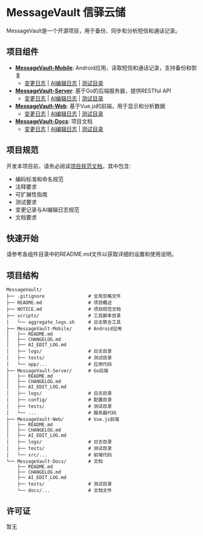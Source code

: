 # MessageVault 信驿云储

MessageVault是一个开源项目，用于备份、同步和分析短信和通话记录。

## 项目组件

- **[MessageVault-Mobile](MessageVault-Mobile/README.md)**: Android应用，读取短信和通话记录，支持备份和恢复
  - [变更日志](MessageVault-Mobile/CHANGELOG.md) | [AI编辑日志](MessageVault-Mobile/AI_EDIT_LOG.md) | [测试目录](MessageVault-Mobile/tests/)
- **[MessageVault-Server](MessageVault-Server/README.md)**: 基于Go的后端服务器，提供RESTful API
  - [变更日志](MessageVault-Server/CHANGELOG.md) | [AI编辑日志](MessageVault-Server/AI_EDIT_LOG.md) | [测试目录](MessageVault-Server/tests/)
- **[MessageVault-Web](MessageVault-Web/README.md)**: 基于Vue.js的前端，用于显示和分析数据
  - [变更日志](MessageVault-Web/CHANGELOG.md) | [AI编辑日志](MessageVault-Web/AI_EDIT_LOG.md) | [测试目录](MessageVault-Web/tests/)
- **[MessageVault-Docs](MessageVault-Docs/README.md)**: 项目文档
  - [变更日志](MessageVault-Docs/CHANGELOG.md) | [AI编辑日志](MessageVault-Docs/AI_EDIT_LOG.md) | [测试目录](MessageVault-Docs/tests/)

## 项目规范

开发本项目前，请务必阅读[项目规范文档](NOTICE.md)，其中包含:

- 编码标准和命名规范
- 注释要求
- 可扩展性指南
- 测试要求
- 变更记录与AI编辑日志规范
- 文档要求

## 快速开始

请参考各组件目录中的README.md文件以获取详细的设置和使用说明。

## 项目结构

```
MessageVault/
├── .gitignore                # 全局忽略文件
├── README.md                 # 项目概述
├── NOTICE.md                 # 项目规范文档
├── scripts/                  # 工具脚本目录
│   └── aggregate_logs.sh     # 日志聚合工具
├── MessageVault-Mobile/      # Android应用
│   ├── README.md
│   ├── CHANGELOG.md
│   ├── AI_EDIT_LOG.md
│   ├── logs/                 # 日志目录
│   ├── tests/                # 测试目录
│   └── app/...               # 应用代码
├── MessageVault-Server/      # Go后端
│   ├── README.md
│   ├── CHANGELOG.md
│   ├── AI_EDIT_LOG.md
│   ├── logs/                 # 日志目录
│   ├── config/               # 配置目录
│   ├── tests/                # 测试目录
│   └── ...                   # 服务器代码
├── MessageVault-Web/         # Vue.js前端
│   ├── README.md
│   ├── CHANGELOG.md
│   ├── AI_EDIT_LOG.md
│   ├── logs/                 # 日志目录
│   ├── tests/                # 测试目录
│   └── src/...               # 前端代码
└── MessageVault-Docs/        # 文档
    ├── README.md
    ├── CHANGELOG.md
    ├── AI_EDIT_LOG.md
    ├── tests/                # 测试目录
    └── docs/...              # 文档文件
```

## 许可证

暂无
